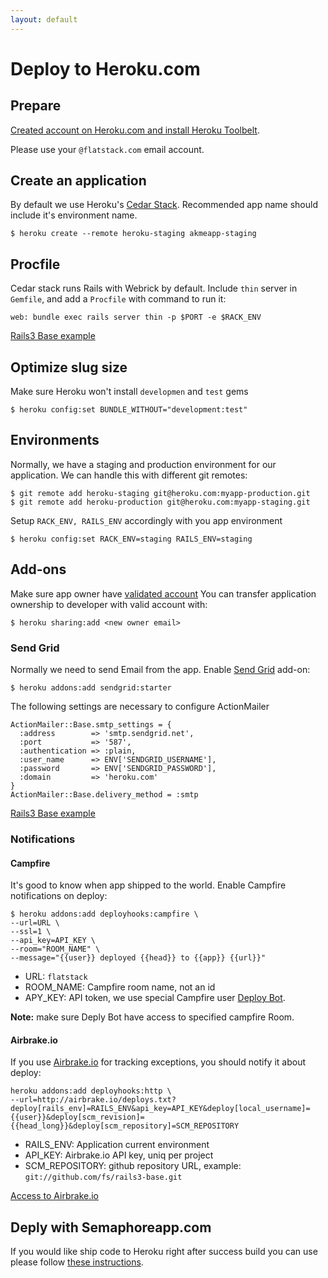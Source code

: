 ```yaml
---
layout: default
---
```


# Deploy to Heroku.com

## Prepare

[Created account on Heroku.com and install Heroku Toolbelt](https://devcenter.heroku.com/articles/quickstart).

Please use your `@flatstack.com` email account.

## Create an application

By default we use Heroku's [Cedar Stack](https://devcenter.heroku.com/articles/cedar).
Recommended app name should include it's environment name.

    $ heroku create --remote heroku-staging akmeapp-staging

## Procfile

Cedar stack runs Rails with Webrick by default. Include `thin` server in `Gemfile`, and add a `Procfile` with
command to run it:

    web: bundle exec rails server thin -p $PORT -e $RACK_ENV

[Rails3 Base example](https://github.com/fs/rails3-base/blob/master/Procfile)

## Optimize slug size

Make sure Heroku won't install `developmen` and `test` gems

    $ heroku config:set BUNDLE_WITHOUT="development:test"

## Environments

Normally, we have a staging and production environment for our application.
We can handle this with different git remotes:

    $ git remote add heroku-staging git@heroku.com:myapp-production.git
    $ git remote add heroku-production git@heroku.com:myapp-staging.git

Setup `RACK_ENV, RAILS_ENV` accordingly with you app environment

    $ heroku config:set RACK_ENV=staging RAILS_ENV=staging

## Add-ons

Make sure app owner have [validated account](https://devcenter.heroku.com/articles/account-verification)
You can transfer application ownership to developer with valid account with:

    $ heroku sharing:add <new owner email>

### Send Grid

Normally we need to send Email from the app.
Enable [Send Grid](https://devcenter.heroku.com/articles/sendgrid) add-on:

    $ heroku addons:add sendgrid:starter

The following settings are necessary to configure ActionMailer

    ActionMailer::Base.smtp_settings = {
      :address        => 'smtp.sendgrid.net',
      :port           => '587',
      :authentication => :plain,
      :user_name      => ENV['SENDGRID_USERNAME'],
      :password       => ENV['SENDGRID_PASSWORD'],
      :domain         => 'heroku.com'
    }
    ActionMailer::Base.delivery_method = :smtp

[Rails3 Base example](https://github.com/fs/rails3-base/blob/master/config/environments/production.rb#L55-65)

### Notifications

#### Campfire

It's good to know when app shipped to the world.
Enable Campfire notifications on deploy:

```
$ heroku addons:add deployhooks:campfire \
--url=URL \
--ssl=1 \
--api_key=API_KEY \
--room="ROOM_NAME" \
--message="{{user}} deployed {{head}} to {{app}} {{url}}"
```

* URL: `flatstack`
* ROOM_NAME: Campfire room name, not an id
* APY_KEY: API token, we use special Campfire user [Deploy Bot](https://flatstack.basecamphq.com/W5050260).

**Note:** make sure Deply Bot have access to specified campfire Room.

#### Airbrake.io

If you use [Airbrake.io](https://www.airbrake.io) for tracking exceptions, you should notify it about deploy:

    heroku addons:add deployhooks:http \
    --url=http://airbrake.io/deploys.txt?deploy[rails_env]=RAILS_ENV&api_key=API_KEY&deploy[local_username]={{user}}&deploy[scm_revision]={{head_long}}&deploy[scm_repository]=SCM_REPOSITORY

* RAILS_ENV: Application current environment
* API_KEY: Airbrake.io API key, uniq per project
* SCM_REPOSITORY: github repository URL, example: `git://github.com/fs/rails3-base.git`

[Access to Airbrake.io](https://flatstack.basecamphq.com/W5071773)


## Deply with Semaphoreapp.com

If you would like ship code to Heroku right after success build you can use please follow [these instructions](/dev/ci-semaphoreapp).
